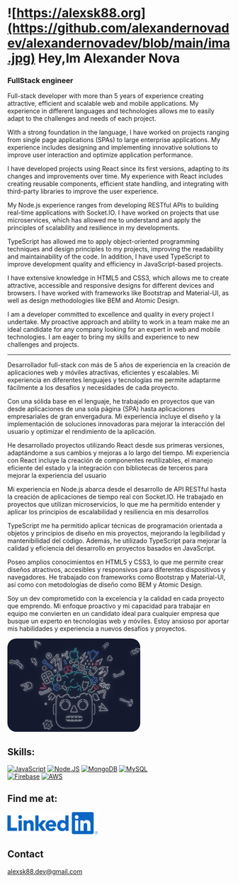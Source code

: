 # ![https://alexsk88.org](https://github.com/alexandernovadev/alexandernovadev/blob/main/ima.jpg) Hey,Im Alexander Nova

###  FullStack engineer


Full-stack developer with more than 5 years of experience creating attractive, efficient and scalable web and mobile applications. My experience in different languages and technologies allows me to easily adapt to the challenges and needs of each project.

With a strong foundation in the language, I have worked on projects ranging from single page applications (SPAs) to large enterprise applications. My experience includes designing and implementing innovative solutions to improve user interaction and optimize application performance.

I have developed projects using React since its first versions, adapting to its changes and improvements over time. My experience with React includes creating reusable components, efficient state handling, and integrating with third-party libraries to improve the user experience.

My Node.js experience ranges from developing RESTful APIs to building real-time applications with Socket.IO. I have worked on projects that use microservices, which has allowed me to understand and apply the principles of scalability and resilience in my developments.

TypeScript has allowed me to apply object-oriented programming techniques and design principles to my projects, improving the readability and maintainability of the code. In addition, I have used TypeScript to improve development quality and efficiency in JavaScript-based projects.

I have extensive knowledge in HTML5 and CSS3, which allows me to create attractive, accessible and responsive designs for different devices and browsers. I have worked with frameworks like Bootstrap and Material-UI, as well as design methodologies like BEM and Atomic Design.

I am a developer committed to excellence and quality in every project I undertake. My proactive approach and ability to work in a team make me an ideal candidate for any company looking for an expert in web and mobile technologies. I am eager to bring my skills and experience to new challenges and projects.


__________

Desarrollador full-stack con más de 5 años de experiencia en la creación de aplicaciones web y móviles atractivas, eficientes y escalables. Mi experiencia en diferentes lenguajes y tecnologías me permite adaptarme fácilmente a los desafíos y necesidades de cada proyecto.

Con una sólida base en el lenguaje, he trabajado en proyectos que van desde aplicaciones de una sola página (SPA) hasta aplicaciones empresariales de gran envergadura. Mi experiencia incluye el diseño y la implementación de soluciones innovadoras para mejorar la interacción del usuario y optimizar el rendimiento de la aplicación.

He desarrollado proyectos utilizando React desde sus primeras versiones, adaptándome a sus cambios y mejoras a lo largo del tiempo. Mi experiencia con React incluye la creación de componentes reutilizables, el manejo eficiente del estado y la integración con bibliotecas de terceros para mejorar la experiencia del usuario

 Mi experiencia en Node.js abarca desde el desarrollo de API RESTful hasta la creación de aplicaciones de tiempo real con Socket.IO. He trabajado en proyectos que utilizan microservicios, lo que me ha permitido entender y aplicar los principios de escalabilidad y resiliencia en mis desarrollos

TypeScript me ha permitido aplicar técnicas de programación orientada a objetos y principios de diseño en mis proyectos, mejorando la legibilidad y mantenibilidad del código. Además, he utilizado TypeScript para mejorar la calidad y eficiencia del desarrollo en proyectos basados en JavaScript.

Poseo amplios conocimientos en HTML5 y CSS3, lo que me permite crear diseños atractivos, accesibles y responsivos para diferentes dispositivos y navegadores. He trabajado con frameworks como Bootstrap y Material-UI, así como con metodologías de diseño como BEM y Atomic Design.

Soy un dev comprometido con la excelencia y la calidad en cada proyecto que emprendo. Mi enfoque proactivo y mi capacidad para trabajar en equipo me convierten en un candidato ideal para cualquier empresa que busque un experto en tecnologías web y móviles. Estoy ansioso por aportar mis habilidades y experiencia a nuevos desafíos y proyectos.

<img src="https://github.com/alexandernovadev/alexandernovadev/blob/main/1338396%20(1)%20(1).png" style="border-radius:20px;width:300px;"/>

## Skills:


[![JavaScript](https://img.shields.io/badge/JavaScript-F7DF1E?style=for-the-badge&logo=javascript&logoColor=white&labelColor=101010)]()
[![Node.JS](https://img.shields.io/badge/Node.JS-339933?style=for-the-badge&logo=node.js&logoColor=white&labelColor=101010)]()
[![MongoDB](https://img.shields.io/badge/MongoDB-47A248?style=for-the-badge&logo=mongodb&logoColor=white&labelColor=101010)]()
[![MySQL](https://img.shields.io/badge/MySQL-4479A1?style=for-the-badge&logo=mysql&logoColor=white&labelColor=101010)]()
</br>
[![Firebase](https://img.shields.io/badge/Firebase-FFCA28?style=for-the-badge&logo=firebase&logoColor=white&labelColor=101010)]()
[![AWS](https://img.shields.io/badge/AWS-232F3E?style=for-the-badge&logo=amazon-aws&logoColor=white&labelColor=101010)]()


## Find me at:

[![LinkedIn](https://github.com/alexandernovadev/alexandernovadev/blob/main/LinkedIn_Logo.svg%20(1).png)](https://www.linkedin.com/in/alexandernovadev)


## Contact

alexsk88.dev@gmail.com
